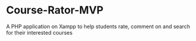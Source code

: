 # Course-Rator-MVP
A PHP application on Xampp to help students rate, comment on and search for their interested courses

